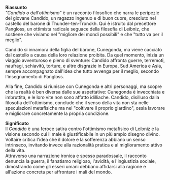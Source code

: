 **Riassunto**  
_"Candido o dell'ottimismo"_ è un racconto filosofico che narra le peripezie del giovane Candido, un ragazzo ingenuo e di buon cuore, cresciuto nel castello del barone di Thunder-ten-Tronckh. Qui è istruito dal precettore Pangloss, un ottimista radicale seguace della filosofia di Leibniz, che sostiene che viviamo nel "migliore dei mondi possibili" e che "tutto va per il meglio".

Candido si innamora della figlia del barone, Cunegonda, ma viene cacciato dal castello a causa della loro relazione proibita. Da quel momento, inizia un viaggio avventuroso e pieno di sventure: Candido affronta guerre, terremoti, naufragi, schiavitù, torture, e altre disgrazie in Europa, Sud America e Asia, sempre accompagnato dall'idea che tutto avvenga per il meglio, secondo l'insegnamento di Pangloss.

Alla fine, Candido si riunisce con Cunegonda e altri personaggi, ma scopre che la realtà è ben diversa dalle sue aspettative: Cunegonda è invecchiata e imbruttita, e le loro vite non sono affatto idilliache. Candido, disilluso dalla filosofia dell'ottimismo, conclude che il senso della vita non sta nelle speculazioni metafisiche ma nel "coltivare il proprio giardino", ossia lavorare e migliorare concretamente la propria condizione.

**Significato**  
Il _Candido_ è una feroce satira contro l'ottimismo metafisico di Leibniz e la visione secondo cui il male è giustificabile in un più ampio disegno divino. Voltaire critica l'idea che il dolore e la sofferenza abbiano un senso intrinseco, invitando invece alla razionalità pratica e al miglioramento attivo della vita.  
Attraverso una narrazione ironica e spesso paradossale, il racconto denuncia la guerra, il fanatismo religioso, l'avidità, e l'ingiustizia sociale, dimostrando come gli esseri umani debbano affidarsi alla ragione e all'azione concreta per affrontare i mali del mondo.